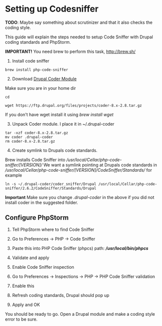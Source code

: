 # Setting up Codesniffer

__TODO__: Maybe say something about scrutinizer and that it also checks the coding style.
 

This guide will explain the steps needed to setup Code Sniffer with Drupal coding standards and PhpStorm.

__IMPORTANT!__ You need brew to perform this task, http://brew.sh/

1. Install code sniffer

  ```Shell
  brew install php-code-sniffer
  ```
  
2. Download [Drupal Coder Module](https://drupal.org/project/coder)

  Make sure you are in your home dir

  ```Shell
  cd
  ```

  ```Shell
  wget https://ftp.drupal.org/files/projects/coder-8.x-2.8.tar.gz
  ```

  If you don't have wget install it using _brew install wget_

3. Unpack Coder module. I place it in ~/.drupal-coder

  ```Shell
  tar -xzf coder-8.x-2.8.tar.gz
  mv coder .drupal-coder
  rm coder-8.x-2.8.tar.gz
  ```

4. Create symlink to Drupals code standards.

  Brew installs Code Sniffer into _/usr/local/Cellar/php-code-sniffer/[VERSION]/_
  We want a symlink pointing at Drupals code standards in _/usr/local/Cellar/php-code-sniffer/[VERSION]/CodeSniffer/Standards/_ for example

  ```Shell
  ln -s ~/.drupal-coder/coder_sniffer/Drupal /usr/local/Cellar/php-code-sniffer/2.6.2/CodeSniffer/Standards/Drupal
  ```

  __Important__ Make sure you change _.drupal-coder_ in the above if you did not install coder in the suggested folder.

## Configure PhpStorm

1. Tell PhpStorm where to find Code Sniffer

  1. Go to Preferences -> PHP -> Code Sniffer

  2. Paste this into PHP Code Sniffer (phpcs) path: **_/usr/local/bin/phpcs_**

  3. Validate and apply

2. Enable Code Sniffer inspection

  1. Go to Preferences -> Inspections -> PHP -> PHP Code Sniffer validation

  2. Enable this

  3. Refresh coding standards, Drupal should pop up

  4. Apply and OK


You should be ready to go. Open a Drupal module and make a coding style error to be sure.
